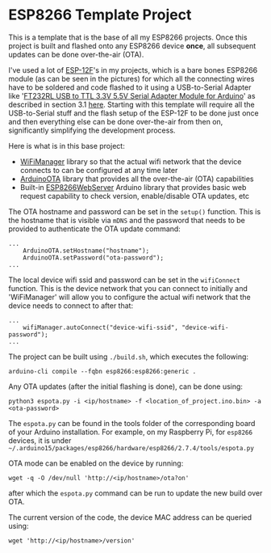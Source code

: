 # ESP8266 Template Project

This is a template that is the base of all my ESP8266 projects.  Once this project is built and flashed onto any ESP8266 device **once**, all subsequent updates can be done over-the-air (OTA).

I've used a lot of [ESP-12F](https://www.google.com/search?q=esp-12f)'s in my projects, which is a bare bones ESP8266 module (as can be seen in the pictures) for which all the connecting wires have to be soldered and code flashed to it using a USB-to-Serial Adapter like '[FT232RL USB to TTL 3.3V 5.5V Serial Adapter Module for Arduino](https://www.google.co.in/search?q=FT232RL+USB+to+TTL+3.3V+5.5V+Serial+Adapter+Module+for+Arduino)' as described in section 3.1 [here](https://circuitjournal.com/esp8266-with-arduino-ide).  Starting with this template will require all the USB-to-Serial stuff and the flash setup of the ESP-12F to be done just once and then everything else can be done over-the-air from then on, significantly simplifying the development process.

Here is what is in this base project:

- [WiFiManager](https://www.arduino.cc/reference/en/libraries/wifimanager/) library so that the actual wifi network that the device connects to can be configured at any time later
- [ArduinoOTA](https://www.arduino.cc/reference/en/libraries/arduinoota/) library that provides all the over-the-air (OTA) capabilities
- Built-in [ESP8266WebServer](https://github.com/esp8266/Arduino/tree/master/libraries/ESP8266WebServer) Arduino library that provides basic web request capability to check version, enable/disable OTA updates, etc

The OTA hostname and password can be set in the  `setup()` function.  This is the hostname that is visible via `mDNS` and the password that needs to be provided to authenticate the OTA update command:

```
...
    ArduinoOTA.setHostname("hostname");
    ArduinoOTA.setPassword("ota-password");
...
```

The local device wifi ssid and password can be set in the `wifiConnect` function.  This is the device network that you can connect to initially and 'WiFiManager' will allow you to configure the actual wifi network that the device needs to connect to after that:

```
...
    wifiManager.autoConnect("device-wifi-ssid", "device-wifi-password");
...
```

The project can be built using `./build.sh`, which executes the following:

```
arduino-cli compile --fqbn esp8266:esp8266:generic .
```

Any OTA updates (after the initial flashing is done), can be done using:

```
python3 espota.py -i <ip/hostname> -f <location_of_project.ino.bin> -a <ota-password>
```

The `espota.py` can be found in the tools folder of the corresponding board of your Arduino installation.  For example, on my Raspberry Pi, for `esp8266` devices, it is under `~/.arduino15/packages/esp8266/hardware/esp8266/2.7.4/tools/espota.py`

OTA mode can be enabled on the device by running:

```
wget -q -O /dev/null 'http://<ip/hostname>/ota?on'
```

after which the `espota.py` command can be run to update the new build over OTA.

The current version of the code, the device MAC address can be queried using:

```
wget 'http://<ip/hostname>/version'
```

